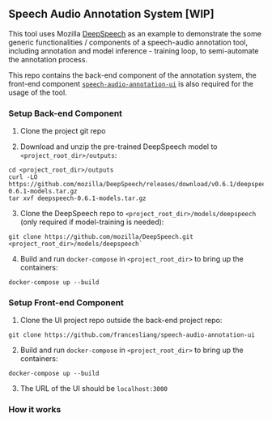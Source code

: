 Speech Audio Annotation System [WIP]
--------------------

This tool uses Mozilla [DeepSpeech](https://github.com/mozilla/DeepSpeech) as an example to demonstrate the some generic functionalities / components of a speech-audio annotation tool, including annotation and model inference - training loop, to semi-automate the annotation process.

This repo contains the back-end component of the annotation system, the front-end component [`speech-audio-annotation-ui`](https://github.com/francesliang/speech-audio-annotation-ui) is also required for the usage of the tool.


### Setup Back-end Component

1. Clone the project git repo

2. Download and unzip the pre-trained DeepSpeech model to `<project_root_dir>/outputs`:

```
cd <project_root_dir>/outputs
curl -LO https://github.com/mozilla/DeepSpeech/releases/download/v0.6.1/deepspeech-0.6.1-models.tar.gz
tar xvf deepspeech-0.6.1-models.tar.gz
```

3. Clone the DeepSpeech repo to `<project_root_dir>/models/deepspeech` (only required if model-training is needed):

```
git clone https://github.com/mozilla/DeepSpeech.git <project_root_dir>/models/deepspeech`
```

4. Build and run `docker-compose` in `<project_root_dir>` to bring up the containers:

```
docker-compose up --build
```

### Setup Front-end Component

1. Clone the UI project repo outside the back-end project repo:

```
git clone https://github.com/francesliang/speech-audio-annotation-ui
```

2. Build and run `docker-compose` in `<project_root_dir>` to bring up the containers:

```
docker-compose up --build
```

3. The URL of the UI should be `localhost:3000` 


### How it works


